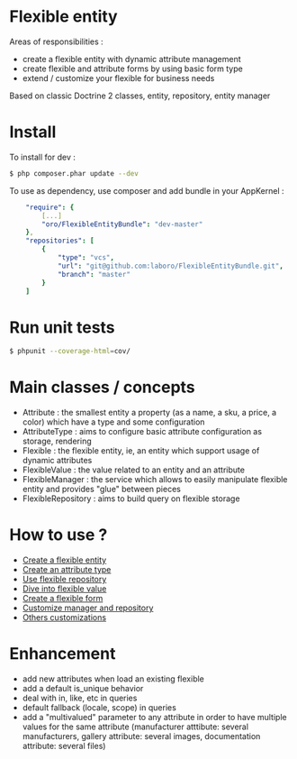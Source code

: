Flexible entity
===============

Areas of responsibilities :
- create a flexible entity with dynamic attribute management
- create flexible and attribute forms by using basic form type
- extend / customize your flexible for business needs

Based on classic Doctrine 2 classes, entity, repository, entity manager

Install
=======

To install for dev :

```bash
$ php composer.phar update --dev
```
To use as dependency, use composer and add bundle in your AppKernel :

```yaml
    "require": {
        [...]
        "oro/FlexibleEntityBundle": "dev-master"
    },
    "repositories": [
        {
            "type": "vcs",
            "url": "git@github.com:laboro/FlexibleEntityBundle.git",
            "branch": "master"
        }
    ]

```

Run unit tests
==============

```bash
$ phpunit --coverage-html=cov/
```

Main classes / concepts
=======================

- Attribute : the smallest entity a property (as a name, a sku, a price, a color) which have a type and some configuration
- AttributeType : aims to configure basic attribute configuration as storage, rendering
- Flexible : the flexible entity, ie, an entity which support usage of dynamic attributes
- FlexibleValue : the value related to an entity and an attribute
- FlexibleManager : the service which allows to easily manipulate flexible entity and provides "glue" between pieces
- FlexibleRepository : aims to build query on flexible storage 

How to use ?
============

- [Create a flexible entity](Resources/doc/flexible.md)
- [Create an attribute type](Resources/doc/attribute_type.md)
- [Use flexible repository](Resources/doc/repository.md)
- [Dive into flexible value](Resources/doc/value.md)
- [Create a flexible form](Resources/doc/flexible_form.md)
- [Customize manager and repository](Resources/doc/customize_manager.md)
- [Others customizations](Resources/doc/customize_others.md)

Enhancement
===========

- add new attributes when load an existing flexible
- add a default is_unique behavior
- deal with in, like, etc in queries 
- default fallback (locale, scope) in queries
- add a "multivalued" parameter to any attribute in order to have multiple values for the same attribute (manufacturer atttibute: several manufacturers, gallery attribute: several images, documentation attribute: several files)
